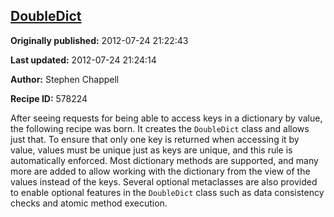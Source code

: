 ## [DoubleDict](https://code.activestate.com/recipes/578224-doubledict)

**Originally published:** 2012-07-24 21:22:43

**Last updated:** 2012-07-24 21:24:14

**Author:** Stephen Chappell

**Recipe ID:** 578224

After seeing requests for being able to access keys in a dictionary by value, the following recipe was born. It creates the `DoubleDict` class and allows just that. To ensure that only one key is returned when accessing it by value, values must be unique just as keys are unique, and this rule is automatically enforced. Most dictionary methods are supported, and many more are added to allow working with the dictionary from the view of the values instead of the keys. Several optional metaclasses are also provided to enable optional features in the `DoubleDict` class such as data consistency checks and atomic method execution.
